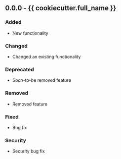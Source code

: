 ## 0.0.0 - {{ cookiecutter.full_name }}
### Added
- New functionality

### Changed
- Changed an existing functionality

### Deprecated
- Soon-to-be removed feature

### Removed 
- Removed feature

### Fixed
- Bug fix

### Security
- Security bug fix
